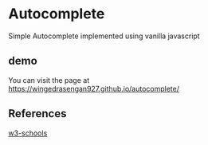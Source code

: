 # Autocomplete
Simple Autocomplete implemented using vanilla javascript

## demo
You can visit the page at https://wingedrasengan927.github.io/autocomplete/
## References
[w3-schools](https://www.w3schools.com/howto/howto_js_autocomplete.asp)
